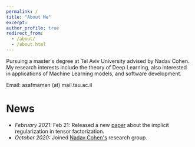 ```yaml
---
permalink: /
title: "About Me"
excerpt: 
author_profile: true
redirect_from: 
  - /about/
  - /about.html
---
```



Pursuing a master's degree at Tel Aviv University advised by Nadav Cohen. My research interests include the theory of
Deep Learning, also interested in applications of Machine Learning models, and software development.

Email: asafmaman (at) mail.tau.ac.il

News
======
- *February 2021:* Feb 21: Released a new [paper](https://arxiv.org/abs/2102.09972) about the implicit regularization in tensor factorization.
- *October 2020:* Joined [Nadav Cohen's](https://www.cohennadav.com) research group.